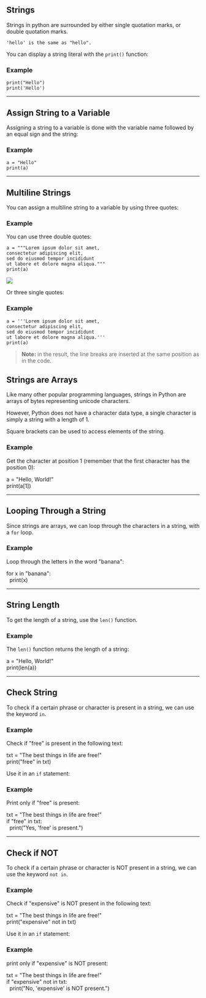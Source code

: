 ## Strings

Strings in python are surrounded by either single quotation marks, or double quotation marks.

``'hello' is the same as "hello".``

You can display a string literal with the `print()` function:

### Example

```
print("Hello")  
print('Hello')
```

---

## Assign String to a Variable

Assigning a string to a variable is done with the variable name followed by an equal sign and the string:

### Example

```
a = "Hello"  
print(a)
```

---

## Multiline Strings

You can assign a multiline string to a variable by using three quotes:

### Example

You can use three double quotes:

```
a = """Lorem ipsum dolor sit amet,  
consectetur adipiscing elit,  
sed do eiusmod tempor incididunt  
ut labore et dolore magna aliqua."""  
print(a)
```
![](https://i.imgur.com/u7bYgO2.png)

Or three single quotes:

### Example

```
a = '''Lorem ipsum dolor sit amet,  
consectetur adipiscing elit,  
sed do eiusmod tempor incididunt  
ut labore et dolore magna aliqua.'''  
print(a)
```


>**Note:** in the result, the line breaks are inserted at the same position as in the code.

## Strings are Arrays

Like many other popular programming languages, strings in Python are arrays of bytes representing unicode characters.

However, Python does not have a character data type, a single character is simply a string with a length of 1.

Square brackets can be used to access elements of the string.

### Example

Get the character at position 1 (remember that the first character has the position 0):

a = "Hello, World!"  
print(a[1])


---

## Looping Through a String

Since strings are arrays, we can loop through the characters in a string, with a `for` loop.

### Example

Loop through the letters in the word "banana":

for x in "banana":  
  print(x)



---

## String Length

To get the length of a string, use the `len()` function.

### Example

The `len()` function returns the length of a string:

a = "Hello, World!"  
print(len(a))


---

## Check String

To check if a certain phrase or character is present in a string, we can use the keyword `in`.

### Example

Check if "free" is present in the following text:

txt = "The best things in life are free!"  
print("free" in txt)  


Use it in an `if` statement:

### Example

Print only if "free" is present:

txt = "The best things in life are free!"  
if "free" in txt:  
  print("Yes, 'free' is present.")



---

## Check if NOT

To check if a certain phrase or character is NOT present in a string, we can use the keyword `not in`.

### Example

Check if "expensive" is NOT present in the following text:

txt = "The best things in life are free!"  
print("expensive" not in txt)


Use it in an `if` statement:

### Example

print only if "expensive" is NOT present:

txt = "The best things in life are free!"  
if "expensive" not in txt:  
  print("No, 'expensive' is NOT present.")